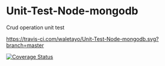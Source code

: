 # Unit-Test-Node-mongodb

Crud operation unit test

https://travis-ci.com/waletayo/Unit-Test-Node-mongodb.svg?branch=master

[![Coverage Status](https://coveralls.io/repos/github/waletayo/Unit-Test-Node-mongodb/badge.svg?branch=master)](https://coveralls.io/github/waletayo/Unit-Test-Node-mongodb?branch=master)
